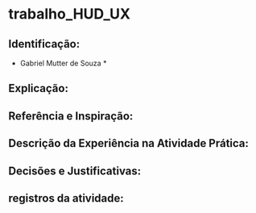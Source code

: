 # trabalho_HUD_UX

## Identificação:
* Gabriel Mutter de Souza *
## Explicação:

## Referência e Inspiração:

## Descrição da Experiência na Atividade Prática:

## Decisões e Justificativas:

## registros da atividade:
